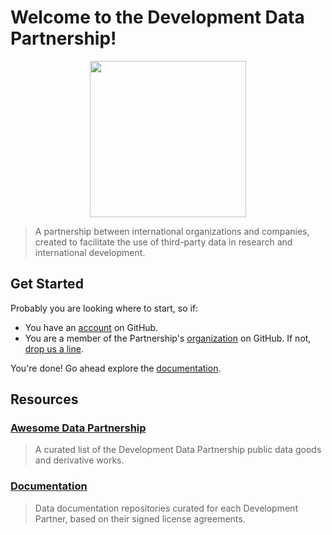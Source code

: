 # Welcome to the Development Data Partnership!

<p align="center">
  <img width="250" height="250" src="https://raw.githubusercontent.com/datapartnership/welcome/master/images/logo.png">
</p>

 > A partnership between international organizations and companies, created to facilitate the use of third-party data in research and international development.

## Get Started

Probably you are looking where to start, so if:

- You have an [account](https://github.com/join?ref_cta=Sign+up&ref_loc=header+logged+out&ref_page=%2Fjoin&source=header) on GitHub.
- You are a member of the Partnership's [organization](https://github.com/orgs/datapartnership/people) on GitHub. If not, [drop us a line](https://forms.office.com/Pages/ResponsePage.aspx?id=wP6iMWsmZ0y1bieW2PWcNhuvidJGUV9CkFxv6crNd1NUMjdRVVcyTzFJSjBWT0s4NDZCMDdKRlU2TC4u).

You're done! Go ahead explore the [documentation](#documentation).

## Resources

### [Awesome Data Partnership](https://datapartnership.github.io/awesome-datapartnership/)

> A curated list of the Development Data Partnership public data goods and derivative works.

### [Documentation](https://docs.datapartnership.org)

> Data documentation repositories curated for each Development Partner, based on their signed license agreements.

